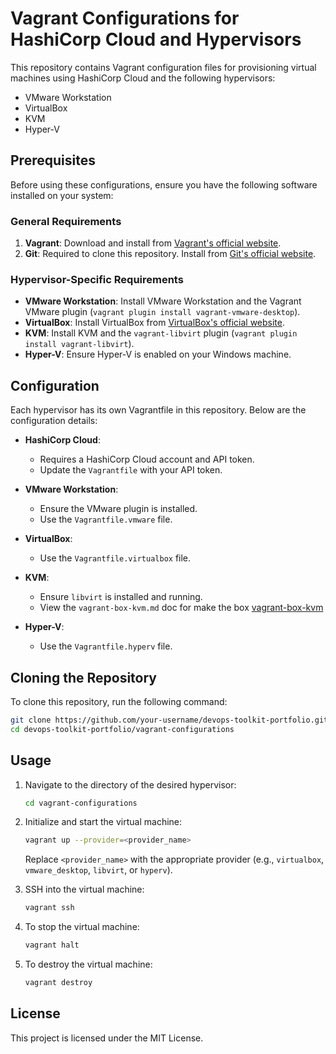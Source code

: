 # Vagrant Configurations for HashiCorp Cloud and Hypervisors

This repository contains Vagrant configuration files for provisioning virtual machines using HashiCorp Cloud and the following hypervisors:  
- VMware Workstation  
- VirtualBox  
- KVM  
- Hyper-V  

## Prerequisites  

Before using these configurations, ensure you have the following software installed on your system:  

### General Requirements  
1. **Vagrant**: Download and install from [Vagrant's official website](https://www.vagrantup.com/).  
2. **Git**: Required to clone this repository. Install from [Git's official website](https://git-scm.com/).  

### Hypervisor-Specific Requirements  
- **VMware Workstation**: Install VMware Workstation and the Vagrant VMware plugin (`vagrant plugin install vagrant-vmware-desktop`).  
- **VirtualBox**: Install VirtualBox from [VirtualBox's official website](https://www.virtualbox.org/).  
- **KVM**: Install KVM and the `vagrant-libvirt` plugin (`vagrant plugin install vagrant-libvirt`).  
- **Hyper-V**: Ensure Hyper-V is enabled on your Windows machine.  

## Configuration  

Each hypervisor has its own Vagrantfile in this repository. Below are the configuration details:  

- **HashiCorp Cloud**:  
    - Requires a HashiCorp Cloud account and API token.  
    - Update the `Vagrantfile` with your API token.  

- **VMware Workstation**:  
    - Ensure the VMware plugin is installed.  
    - Use the `Vagrantfile.vmware` file.  

- **VirtualBox**:  
    - Use the `Vagrantfile.virtualbox` file.  

- **KVM**:  
    - Ensure `libvirt` is installed and running.  
    - View the `vagrant-box-kvm.md` doc for make the box [vagrant-box-kvm](vagrant-box-kvm.md) 

- **Hyper-V**:  
    - Use the `Vagrantfile.hyperv` file.  

## Cloning the Repository  

To clone this repository, run the following command:  

```bash  
git clone https://github.com/your-username/devops-toolkit-portfolio.git  
cd devops-toolkit-portfolio/vagrant-configurations  
```  

## Usage  

1. Navigate to the directory of the desired hypervisor:  
     ```bash  
     cd vagrant-configurations  
     ```  

2. Initialize and start the virtual machine:  
     ```bash  
     vagrant up --provider=<provider_name>  
     ```  
     Replace `<provider_name>` with the appropriate provider (e.g., `virtualbox`, `vmware_desktop`, `libvirt`, or `hyperv`).  

3. SSH into the virtual machine:  
     ```bash  
     vagrant ssh  
     ```  

4. To stop the virtual machine:  
     ```bash  
     vagrant halt  
     ```  

5. To destroy the virtual machine:  
     ```bash  
     vagrant destroy  
     ```  

## License  

This project is licensed under the MIT License.  
